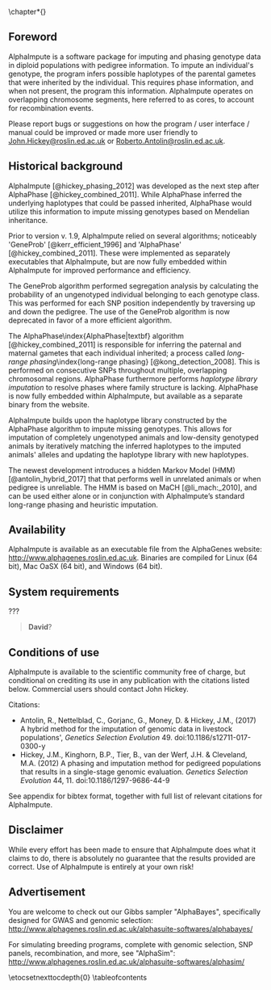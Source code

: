 ﻿\chapter*{}

## Foreword

AlphaImpute is a software package for imputing and phasing genotype data in diploid populations with pedigree information. 
To impute an individual's genotype, the program infers possible haplotypes of the parental gametes that were inherited by the individual. 
This requires phase information, and when not present, the program this information. 
AlphaImpute operates on overlapping chromosome segments, here referred to as cores, to account for recombination events. 

Please report bugs or suggestions on how the program / user interface / manual could be improved or made more user friendly to John.Hickey@roslin.ed.ac.uk or Roberto.Antolin@roslin.ed.ac.uk.


## Historical background

AlphaImpute [@hickey_phasing_2012] was developed as the next step after AlphaPhase [@hickey_combined_2011]. 
While AlphaPhase inferred the underlying haplotypes that could be passed inherited, AlphaPhase would utilize this information to impute missing genotypes based on Mendelian inheritance.

Prior to version v. 1.9, AlphaImpute relied on several algorithms; noticeably 'GeneProb' [@kerr_efficient_1996] and 'AlphaPhase' [@hickey_combined_2011]. 
These were implemented as separately executables that AlphaImpute, but are now fully embedded within AlphaImpute for improved performance and efficiency. 

The GeneProb algorithm performed segregation analysis by calculating the probability of an ungenotyped individual belonging to each genotype class. 
This was performed for each SNP position independently by traversing up and down the pedigree. 
The use of the GeneProb algorithm is now deprecated in favor of a more efficient algorithm.

The AlphaPhase\index{AlphaPhase|textbf} algorithm [@hickey_combined_2011] is responsible for inferring the paternal and maternal gametes that each individual inherited; 
a process called *long-range phasing*\index{long-range phasing} [@kong_detection_2008]. 
This is performed on consecutive SNPs throughout multiple, overlapping chromosomal regions. 
AlphaPhase furthermore performs *haplotype library imputation* to resolve phases where family structure is lacking. 
AlphaPhase is now fully embedded within AlphaImpute, but available as a separate binary from the website.

AlphaImpute builds upon the haplotype library constructed by the AlphaPhase algorithm to impute missing genotypes. 
This allows for imputation of completely ungenotyped animals and low-density genotyped animals by iteratively matching the inferred haplotypes to the imputed animals' alleles and updating the haplotype library with new haplotypes.

The newest development introduces a hidden Markov Model (HMM) [@antolin_hybrid_2017] that that performs well in unrelated animals or when pedigree is unreliable. 
The HMM is based on MaCH [@li_mach:_2010], and can be used either alone or in conjunction with AlphaImpute’s standard long-range phasing and heuristic imputation.

## Availability

AlphaImpute is available as an executable file from the AlphaGenes website: <http://www.alphagenes.roslin.ed.ac.uk>.
Binaries are compiled for Linux (64 bit), Mac OaSX (64 bit), and Windows (64 bit).

## System requirements

???

> **David**?

## Conditions of use
AlphaImpute is available to the scientific community free of charge, but conditional on crediting its use in any publication with the citations listed below. Commercial users should contact John Hickey.

<!-- Please update the citations here to follow the layout produced by pandoc / latex -->
Citations:

*	Antolin, R., Nettelblad, C., Gorjanc, G., Money, D. & Hickey, J.M., (2017) A hybrid method for the imputation of genomic data in livestock populations', *Genetics Selection Evolution* 49. doi:10.1186/s12711-017-0300-y
*	Hickey, J.M., Kinghorn, B.P., Tier, B., van der Werf, J.H. & Cleveland, M.A. (2012) A phasing and imputation method for pedigreed populations that results in a single-stage genomic evaluation. *Genetics Selection Evolution* 44, 11. doi:10.1186/1297-9686-44-9

See appendix for bibtex format, together with full list of relevant citations for AlphaImpute.

## Disclaimer

While every effort has been made to ensure that AlphaImpute does what it claims to do, there is absolutely no guarantee that the results provided are correct. Use of AlphaImpute is entirely at your own risk!

## Advertisement

You are welcome to check out our Gibbs sampler "AlphaBayes", specifically designed for GWAS and genomic selection: http://www.alphagenes.roslin.ed.ac.uk/alphasuite-softwares/alphabayes/

For simulating breeding programs, complete with genomic selection, SNP panels, recombination, and more, see "AlphaSim": http://www.alphagenes.roslin.ed.ac.uk/alphasuite-softwares/alphasim/

\etocsetnexttocdepth{0}
\tableofcontents
